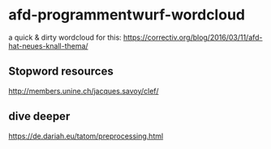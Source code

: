 # afd-programmentwurf-wordcloud
a quick &amp; dirty wordcloud for this: https://correctiv.org/blog/2016/03/11/afd-hat-neues-knall-thema/

## Stopword resources
http://members.unine.ch/jacques.savoy/clef/

## dive deeper
https://de.dariah.eu/tatom/preprocessing.html

